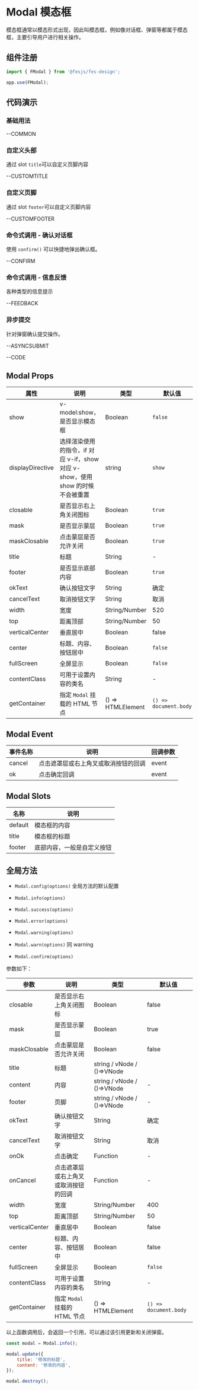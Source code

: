# Modal 模态框

模态框通常以模态形式出现，因此叫模态框，例如像对话框、弹窗等都属于模态框，主要引导用户进行相关操作。

## 组件注册

```js
import { FModal } from '@fesjs/fes-design';

app.use(FModal);
```

## 代码演示

### 基础用法

--COMMON

### 自定义头部

通过 slot `title`可以自定义页脚内容

--CUSTOMTITLE

### 自定义页脚

通过 slot `footer`可以自定义页脚内容

--CUSTOMFOOTER

### 命令式调用 - 确认对话框

使用 `confirm()` 可以快捷地弹出确认框。

--CONFIRM

### 命令式调用 - 信息反馈

各种类型的信息提示

--FEEDBACK

### 异步提交

针对弹窗确认提交操作。

--ASYNCSUBMIT

--CODE

## Modal Props

| 属性             | 说明                                                                           | 类型              | 默认值                |
| ---------------- | ------------------------------------------------------------------------------ | ----------------- | --------------------- |
| show             | v-model:show，是否显示模态框                                                   | Boolean           | `false`               |
| displayDirective | 选择渲染使用的指令，if 对应 v-if，show 对应 v-show，使用 show 的时候不会被重置 | string            | `show`                |
| closable         | 是否显示右上角关闭图标                                                         | Boolean           | `true`                |
| mask             | 是否显示蒙层                                                                   | Boolean           | `true`                |
| maskClosable     | 点击蒙层是否允许关闭                                                           | Boolean           | `true`                |
| title            | 标题                                                                           | String            | -                     |
| footer           | 是否显示底部内容                                                               | Boolean           | `true`                |
| okText           | 确认按钮文字                                                                   | String            | 确定                  |
| cancelText       | 取消按钮文字                                                                   | String            | 取消                  |
| width            | 宽度                                                                           | String/Number     | 520                   |
| top              | 距离顶部                                                                       | String/Number     | 50                    |
| verticalCenter   | 垂直居中                                                                       | Boolean           | false                 |
| center           | 标题、内容、按钮居中                                                           | Boolean           | `false`               |
| fullScreen       | 全屏显示                                                                       | Boolean           | `false`               |
| contentClass     | 可用于设置内容的类名                                                           | String            | -                     |
| getContainer     | 指定 `Modal` 挂载的 HTML 节点                                                  | () => HTMLElement | `() => document.body` |

## Modal Event

| 事件名称 | 说明                                 | 回调参数 |
| -------- | ------------------------------------ | -------- |
| cancel   | 点击遮罩层或右上角叉或取消按钮的回调 | event    |
| ok       | 点击确定回调                         | event    |

## Modal Slots

| 名称    | 说明                       |
| ------- | -------------------------- |
| default | 模态框的内容               |
| title   | 模态框的标题               |
| footer  | 底部内容，一般是自定义按钮 |

## 全局方法

-   `Modal.config(options)` 全局方法的默认配置

-   `Modal.info(options)`

-   `Modal.success(options)`

-   `Modal.error(options)`

-   `Modal.warning(options)`

-   `Modal.warn(options)` 同 warning

-   `Modal.confirm(options)`

参数如下：

| 参数           | 说明                                 | 类型                       | 默认值                |
| -------------- | ------------------------------------ | -------------------------- | --------------------- |
| closable       | 是否显示右上角关闭图标               | Boolean                    | false                 |
| mask           | 是否显示蒙层                         | Boolean                    | true                  |
| maskClosable   | 点击蒙层是否允许关闭                 | Boolean                    | false                 |
| title          | 标题                                 | string / vNode / ()=>VNode |
| content        | 内容                                 | string / vNode / ()=>VNode | -                     |
| footer         | 页脚                                 | string / vNode / ()=>VNode | -                     |
| okText         | 确认按钮文字                         | String                     | 确定                  |
| cancelText     | 取消按钮文字                         | String                     | 取消                  |
| onOk           | 点击确定                             | Function                   | -                     |
| onCancel       | 点击遮罩层或右上角叉或取消按钮的回调 | Function                   | -                     |
| width          | 宽度                                 | String/Number              | 400                   |
| top            | 距离顶部                             | String/Number              | 50                    |
| verticalCenter | 垂直居中                             | Boolean                    | false                 |
| center         | 标题、内容、按钮居中                 | Boolean                    | false                 |
| fullScreen     | 全屏显示                             | Boolean                    | `false`               |
| contentClass   | 可用于设置内容的类名                 | String                     | -                     |
| getContainer   | 指定 `Modal` 挂载的 HTML 节点        | () => HTMLElement          | `() => document.body` |

以上函数调用后，会返回一个引用，可以通过该引用更新和关闭弹窗。

```js
const modal = Modal.info();

modal.update({
    title: '修改的标题',
    content: '修改的内容',
});

modal.destroy();
```
